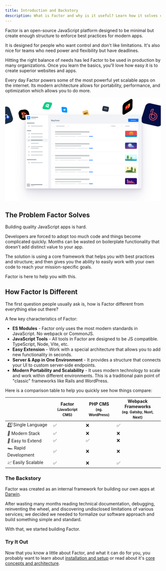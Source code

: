 ```yaml
---
title: Introduction and Backstory
description: What is Factor and why is it useful? Learn how it solves common development problems and how it compares to alternative approaches.
---
```


Factor is an open-source JavaScript platform designed to be minimal but create enough structure to enforce best practices for modern apps.

It is designed for people who want control and don't like limitations. It's also nice for teams who need power and flexibility but have deadlines.

Hitting the right balance of needs has led Factor to be used in production by many organizations. Once you learn the basics, you'll love how easy it is to create superior websites and apps.

Every day Factor powers some of the most powerful yet scalable apps on the internet. Its modern architecture allows for portability, performance, and optimization which allows you to do more.

![FactorES - Modern Application Stack](./splash.jpg)

## The Problem Factor Solves

Building quality JavaScript apps is hard.

Developers are forced to adopt too much code and things become complicated quickly. Months can be wasted on boilerplate functionality that doesn't add distinct value to your app.

The solution is using a core framework that helps you with best practices and structure; and then gives you the ability to easily work with your own code to reach your mission-specific goals.

Factor is here to help you with this.

## How Factor Is Different

The first question people usually ask is, how is Factor different from everything else out there?

A few key characteristics of Factor:

- **ES Modules** - Factor only uses the most modern standards in JavaScript. No webpack or CommonJS.
- **JavaScript Tools** - All tools in Factor are designed to be JS compatible. TypeScript, Node, Vite, etc.
- **Easy Extension** - Work with a special architecture that allows you to add new functionality in seconds.
- **Server & App in One Environment** - It provides a structure that connects your UI to custom server-side endpoints.
- **Modern Portability and Scalability** - It uses modern technology to scale and work within different environments. This is a traditional pain point of "classic" frameworks like Rails and WordPress.

Here is a comparison table to help you quickly see how things compare:

<table class="features-comparison min-w-full ">
  <thead>
    <tr>
      <th scope="col"></th>
      <th scope="col">Factor<br/><small class="text-color-500 text-xs font-medium">(JavaScript CMS)</small></th>
      <th scope="col">PHP CMS<br/><small class="text-color-500 text-xs font-medium">(eg. WordPress)</small></th>
      <th scope="col">Webpack Frameworks<br/><small class="text-color-500 text-xs font-medium">(eg. Gatsby, Nuxt, Next)</small></th>
    </tr>
  </thead>
  <tbody>
    <tr>
      <td class="font-semibold p-2"><i class="mr-2">1️⃣</i> <span>Single Language</span></td>
      <td class="text-center">✅</td>
      <td class="text-center">❌</td>
      <td class="text-center">✅</td>
    </tr>
    <tr>
      <td class="font-semibold p-2"><i class="mr-2">🚀</i> <span>Modern Stack</span></td>
      <td class="text-center">✅</td>
      <td class="text-center">❌</td>
      <td class="text-center">❌</td>
    </tr>
    <tr>
      <td class="font-semibold p-2"><i class="mr-2">🔌</i> <span>Easy to Extend</span></td>
      <td class="text-center">✅</td>
      <td class="text-center">✅</td>
      <td class="text-center">❌</td>
    </tr>
    <tr>
      <td class="font-semibold p-2"><i class="mr-2">🏎</i> <span>Rapid Development</span></td>
      <td class="text-center">✅</td>
      <td class="text-center">❌</td>
      <td class="text-center">❌</td>
    </tr>
    <tr>
      <td class="font-semibold p-2"><i class="mr-2">📈</i> <span>Easily Scalable</span></td>
      <td class="text-center">✅</td>
      <td class="text-center">❌</td>
      <td class="text-center">✅</td>
    </tr>

  </tbody>
</table>

### The Backstory

Factor was created as an internal framework for building our own apps at [Darwin](https://www.darwin.so).

After wasting many months reading technical documentation, debugging, reinventing the wheel, and discovering undisclosed limitations of various services; we decided we needed to formalize our software approach and build something simple and standard.

With that, we started building Factor.

### Try It Out

Now that you know a little about Factor, and what it can do for you, you probably want to learn about [installation and setup](./quickstart) or read about it's [core concepts and architecture](./core-concepts).
